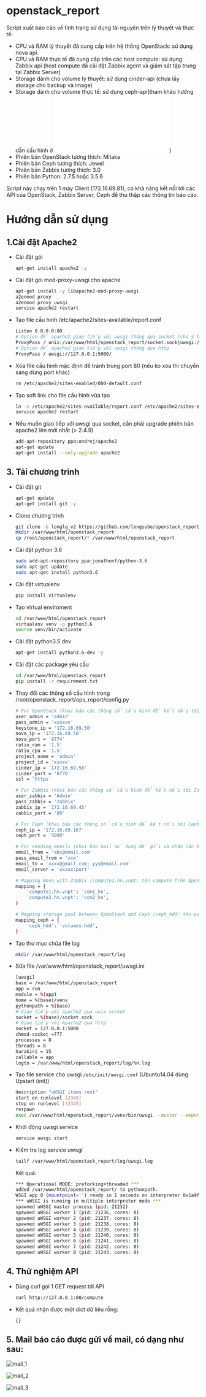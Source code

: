 # openstack_report
Script xuất báo cáo về tình trạng sử dụng tài nguyên trên lý thuyết và thực tế:
 - CPU và RAM lý thuyết đã cung cấp trên hệ thống OpenStack: sử dụng nova api.
 - CPU và RAM thực tế đã cung cấp trên các host compute: sử dụng Zabbix api (host compute đã cài đặt Zabbix agent và giám sát tập trung tại Zabbix Server)
 - Storage dành cho volume lý thuyết: sử dụng cinder-api (chưa lấy storage cho backup và image)
 - Storage dành cho volume thực tế: sử dụng ceph-api(tham khảo hướng dẫn cấu hình ở ![đây](ceph-rest-api.md))
 - Phiên bản OpenStack tương thích: Mitaka
 - Phiên bản Ceph tương thích: Jewel
 - Phiên bản Zabbix tương thích: 3.0
 - Phiên bản Python: 2.7.5 hoặc 3.5.6

Script này chạy trên 1 máy Client (172.16.69.81), có khả năng kết nối tới các API của OpenStack, Zabbix Server, Ceph để thu thập các thông tin báo cáo.


# Hướng dẫn sử dụng


## 1.Cài đặt Apache2
  - Cài đặt gói
  	```sh
  	apt-get install apache2 -y
  	```
  - Cài đặt gói mod-proxy-uwsgi cho apache
	```sh
	apt-get install -y libapache2-mod-proxy-uwsgi
	a2enmod proxy
	a2enmod proxy_uwsgi
	service apache2 restart
	```

  - Tạo file cấu hình /etc/apache2/sites-available/report.conf
	```sh
	Listen 0.0.0.0:80
	# Option để apache2 giao tiếp với uwsgi thông qua socket (chú ý từ apache 2.4.9 trở lên mới hỗ trợ)
	ProxyPass / unix:/var/www/html/openstack_report/socket.sock|uwsgi://127.0.0.1:5000/
	# Option để apache2 giao tiếp với uwsgi thông qua http
	ProxyPass / uwsgi://127.0.0.1:5000/
	```

  - Xóa file cấu hình mặc định để tránh trùng port 80 (nếu ko xóa thì chuyển sang dùng port khác)
    ```sh
    rm /etc/apache2/sites-enabled/000-default.conf
    ```

  - Tạo soft link cho file cấu hình vừa tạo 
	```sh
	ln -s /etc/apache2/sites-available/report.conf /etc/apache2/sites-enabled/report.conf
	service apache2 restart
	```
  - Nếu muốn giao tiếp với uwsgi qua socket, cần phải upgrade phiên bản apache2 lên mới nhất (> 2.4.9)
  	```sh
  	add-apt-repository ppa:ondrej/apache2
	apt-get update
	apt-get install --only-upgrade apache2
  	```

## 3. Tải chương trình
  - Cài đặt git
  	```sh
  	apt-get update
  	apt-get install git -y
  	```
  - Clone chương trình
  	```sh
  	git clone -b longlq_v2 https://github.com/longsube/openstack_report.git
  	mkdir /var/www/html/openstack_report
  	cp /root/openstack_report/* /var/www/html/openstack_report
  	```

  - Cài đặt python 3.6
  	```sh
  	sudo add-apt-repository ppa:jonathonf/python-3.6
	sudo apt-get update
	sudo apt-get install python3.6
  	```

  - Cài đặt virtualenv
  	```sh
  	pip install virtualenv
  	```

  - Tạo virtual enviroment
  	```sh
  	cd /var/www/html/openstack_report
  	virtualenv venv -p python3.6
  	source venv/bin/activate
  	```

  - Cài đặt python3.5 dev
  	```sh
  	apt-get install python3.6-dev -y
  	```
  	
  - Cài đặt các package yêu cầu
  	```sh
  	cd /var/www/html/openstack_report
  	pip install -r requirement.txt
  	```
  - Thay đổi các thông số cấu hình trong /root/openstack_report/ops_report/config.py
	```sh
	# For OpenStack (khai báo các thông số cấu hình để kết nối tới OpenStack)
	user_admin = 'admin'
	pass_admin = 'xxxxxx'
	keystone_ip = '172.16.69.50'
	nova_ip = '172.16.69.50'
	nova_port = '8774'
	ratio_ram = '1.5'
	ratio_cpu = '1.5'
	project_name = 'admin'
	project_id = 'xxxxx'
	cinder_ip = '172.16.69.50'
	cinder_port = '8776'
	ssl = 'https'

	# For Zabbix (khai báo các thông số cấu hình để kết nối tới Zabbix)
	user_zabbix = 'Admin'
	pass_zabbix = 'zabbix'
	zabbix_ip = '172.16.69.45'
	zabbix_port = '80'

	# For Ceph (khai báo các thông số cấu hình để kết nối tới Ceph)
	ceph_ip = '172.16.69.167'
	ceph_port = '5000'

	# For sending emails (khai báo mail sử dụng để gửi và nhận các báo cáo thống kê, ngăn cách bằng dấu ;)
	email_from = 'abc@email.com'
	pass_email_from = 'xxx'
	email_to = 'xxxx@gmail.com; yyy@email.com'
	email_server = 'xxxxx:port'

	# Mapping Nova with Zabbix (compute1.hn.vnpt: tên compute trên OpenStack, com1_hn: tên compute trêm Zabbix)
	mapping = {
	    'compute1.hn.vnpt': 'com1_hn',
	    'compute2.hn.vnpt': 'com2_hn',
	}

	# Mapping storage pool between OpenStack and Ceph (ceph_hdd: tên pool storage trên OpenStack, volumes_hdd: tên pool volume trên Ceph)
	mapping_ceph = {
	    'ceph_hdd': 'volumes-hdd',
	}
	```

  - Tạo thư mục chứa file log
  	```sh
  	mkdir /var/www/html/openstack_report/log
  	```

  - Sửa file /var/www/html/openstack_report/uwsgi.ini
	```sh 
	[uwsgi]
	base = /var/www/html/openstack_report
	app = run
	module = %(app)
	home = %(base)/venv
	pythonpath = %(base)
	# Giao tiếp với apache2 qua unix socket
	socket = %(base)/socket.sock
	# Giao tiếp với Apache2 qua http
	socket = 127.0.0.1:5000
	chmod-socket =777
	processes = 8
	threads = 8
	harakiri = 15
	callable = app
	logto = /var/www/html/openstack_report/log/%n.log
	```

  - Tạo file service cho uwsgi `/etc/init/uwsgi.conf` (Ubuntu14.04 dùng Upstart (init))
  	```sh
	description "uWSGI items rest"
	start on runlevel [2345]
	stop on runlevel [!2345]
	respawn
	exec /var/www/html/openstack_report/venv/bin/uwsgi --master --emperor /var/www/html/openstack_report/uwsgi.ini --die-on-term --uid root --gid root --logto /var/www/html/openstack_report/emperor.log
	```

  - Khởi động uwsgi service
  	```sh
	service uwsgi start
	```
  - Kiểm tra log service uwsgi
  	```sh
  	tailf /var/www/html/openstack_report/log/uwsgi.log
  	```
  	Kết quả:
  	```sh
  	*** Operational MODE: preforking+threaded ***
	added /var/www/html/openstack_report/ to pythonpath.
	WSGI app 0 (mountpoint='') ready in 1 seconds on interpreter 0x1a9fbc0 pid: 21232 (default app)
	*** uWSGI is running in multiple interpreter mode ***
	spawned uWSGI master process (pid: 21232)
	spawned uWSGI worker 1 (pid: 21236, cores: 8)
	spawned uWSGI worker 2 (pid: 21237, cores: 8)
	spawned uWSGI worker 3 (pid: 21238, cores: 8)
	spawned uWSGI worker 4 (pid: 21239, cores: 8)
	spawned uWSGI worker 5 (pid: 21240, cores: 8)
	spawned uWSGI worker 6 (pid: 21241, cores: 8)
	spawned uWSGI worker 7 (pid: 21242, cores: 8)
	spawned uWSGI worker 8 (pid: 21243, cores: 8)
	```

## 4. Thử nghiệm API
  - Dùng curl gọi 1 GET request tới API
	```sh
	curl http://127.0.0.1:80/compute
	```
  - Kết quả nhận được một dict dữ liệu rỗng:
	```sh
	{}
	```

## 5. Mail báo cáo được gửi về mail, có dạng như sau:

![mail_1](images/mail_1.jpg)

![mail_2](images/mail_2.jpg)

![mail_3](images/mail_3.jpg)






